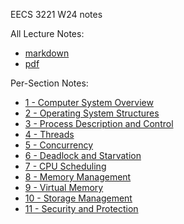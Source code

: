 EECS 3221 W24 notes

All Lecture Notes:
- [markdown](./markdown/allLectureNotes.md)
- [pdf](./PDFs/alllLectureNotes.pdf)

Per-Section Notes:
- [1 - Computer System Overview](./markdown/1%20-%20Computer%20System%20Overview.md)
- [2 - Operating System Structures](./markdown/2%20-%20Operating%20System%20Structures.md)
- [3 - Process Description and Control](./markdown/3%20-%20Process%20Description%20and%20Control.md)
- [4 - Threads](./markdown/4%20-%20Threads.md)
- [5 - Concurrency](./markdown/5%20-%20Concurrency%20Mutual%20Exclusion%20and%20Synchronization.md)
- [6 - Deadlock and Starvation](./markdown/6%20-%20Deadlock%20and%20Starvation.md)
- [7 - CPU Scheduling](./markdown/7%20-%20CPU%20Scheduling.md)
- [8 - Memory Management](./markdown/8%20-%20Main%20Memory.md)
- [9 - Virtual Memory](./markdown/9%20-%20Virtual%20Memory.md)
- [10 - Storage Management](./markdown/10%20-%20Storage%20Management.md)
- [11 - Security and Protection](./markdown/11%20-%20Security%20and%20Protection.md)